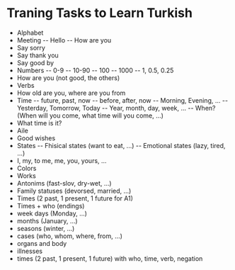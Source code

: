 # Traning Tasks to Learn Turkish

- Alphabet
- Meeting
-- Hello
-- How are you
- Say sorry
- Say thank you
- Say good by
- Numbers
-- 0-9
-- 10-90
-- 100
-- 1000
-- 1, 0.5, 0.25
- How are you (not good, the others)
- Verbs
- How old are you, where are you from
- Time
-- future, past, now
-- before, after, now
-- Morning, Evening, ...
-- Yesterday, Tomorrow, Today
-- Year, month, day, week, ...
-- When? (When will you come, what time will you come, ...)
- What time is it?
- Aile
- Good wishes
- States 
-- Fhisical states (want to eat, ...)
-- Emotional states (lazy, tired, ...)
- I, my, to me, me, you, yours, ...
- Colors
- Works
- Antonims (fast-slov, dry-wet, ...)
- Family statuses (devorsed, married, ...)
- Times (2 past, 1 present, 1 future for A1)
- Times + who (endings)
- week days (Monday, ...)
- months (January, ...)
- seasons (winter, ...)
- cases (who, whom, where, from, ...)
- organs and body
- illnesses
- times (2 past, 1 present, 1 future) with who, time, verb, negation 